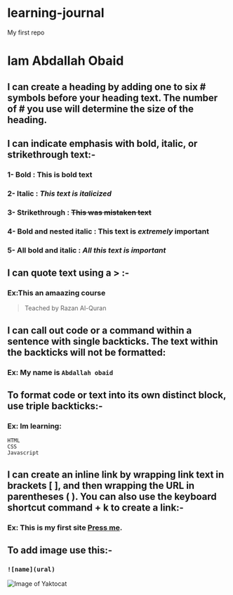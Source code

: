 # learning-journal
My first repo
# Iam Abdallah Obaid
## I can create a heading by adding one to six # symbols before your heading text. The number of # you use will determine the size of the heading.
## I can indicate emphasis with bold, italic, or strikethrough text:-
### 1- Bold : **This is bold text**	
### 2- Italic	: *This text is italicized*
### 3- Strikethrough : ~~This was mistaken text~~	
### 4- Bold and nested italic	: **This text is _extremely_ important**
### 5- All bold and italic : ***All this text is important***	
## I can quote text using a > :-
### Ex:This an amaazing course
 > Teached by Razan Al-Quran  
## I can call out code or a command within a sentence with single backticks. The text within the backticks will not be formatted:
### Ex: My name is `Abdallah obaid`
## To format code or text into its own distinct block, use triple backticks:-
### Ex: Im learning:
```
HTML
CSS
Javascript
```
## I can create an inline link by wrapping link text in brackets [ ], and then wrapping the URL in parentheses ( ). You can also use the keyboard shortcut command + k to create a link:-
### Ex: This is my first site [Press me](https://midnightbluepungentservers.abdallahobaid.repl.co/).
## To add image use this:-
### `![name](ural)`
![Image of Yaktocat](https://octodex.github.com/images/yaktocat.png)
